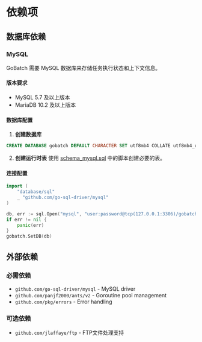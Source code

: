 # 依赖项

## 数据库依赖

### MySQL

GoBatch 需要 MySQL 数据库来存储任务执行状态和上下文信息。

#### 版本要求
- MySQL 5.7 及以上版本
- MariaDB 10.2 及以上版本

#### 数据库配置
1. **创建数据库**
```sql
CREATE DATABASE gobatch DEFAULT CHARACTER SET utf8mb4 COLLATE utf8mb4_unicode_ci;
```

2. **创建运行时表**
使用 [schema_mysql.sql](https://github.com/chararch/gobatch/blob/master/sql/schema_mysql.sql) 中的脚本创建必要的表。

#### 连接配置
```go
import (
    "database/sql"
    _ "github.com/go-sql-driver/mysql"
)

db, err := sql.Open("mysql", "user:password@tcp(127.0.0.1:3306)/gobatch?charset=utf8mb4&parseTime=true")
if err != nil {
    panic(err)
}
gobatch.SetDB(db)
```

## 外部依赖

### 必需依赖
- `github.com/go-sql-driver/mysql` - MySQL driver
- `github.com/panjf2000/ants/v2` - Goroutine pool management
- `github.com/pkg/errors` - Error handling

### 可选依赖
- `github.com/jlaffaye/ftp` - FTP文件处理支持